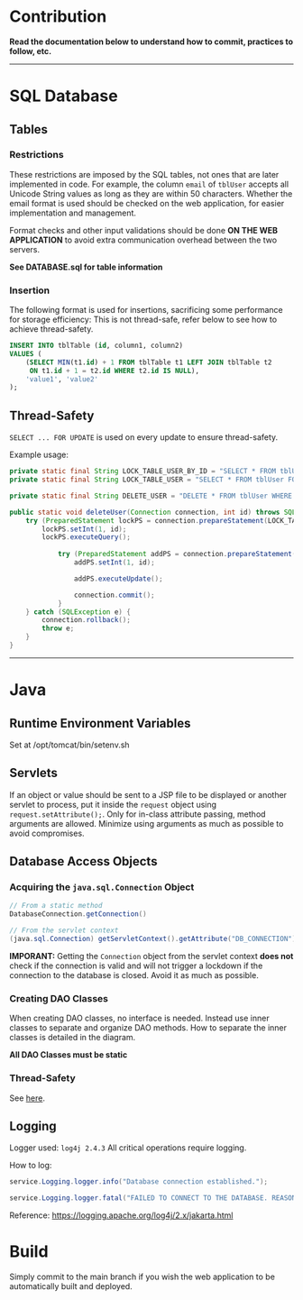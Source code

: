 # Contribution
**Read the documentation below to understand how to commit, practices to follow, etc.**

---
# SQL Database
## Tables
### Restrictions
These restrictions are imposed by the SQL tables, not ones that are later implemented in code. For example, the column `email` of `tblUser` accepts all Unicode String values as long as they are within 50 characters. Whether the email format is used should be checked on the web application, for easier implementation and management.

Format checks and other input validations should be done **ON THE WEB APPLICATION** to avoid extra communication overhead between the two servers.

**See DATABASE.sql for table information**

### Insertion
The following format is used for insertions, sacrificing some performance for storage efficiency:
This is not thread-safe, refer below to see how to achieve thread-safety.
```sql
INSERT INTO tblTable (id, column1, column2)
VALUES (
    (SELECT MIN(t1.id) + 1 FROM tblTable t1 LEFT JOIN tblTable t2 
     ON t1.id + 1 = t2.id WHERE t2.id IS NULL),
    'value1', 'value2'
);
```
## Thread-Safety
`SELECT ... FOR UPDATE` is used on every update to ensure thread-safety.

Example usage:
```java
private static final String LOCK_TABLE_USER_BY_ID = "SELECT * FROM tblUser WHERE id = ? FOR UPDATE";
private static final String LOCK_TABLE_USER = "SELECT * FROM tblUser FOR UPDATE";

private static final String DELETE_USER = "DELETE * FROM tblUser WHERE id = ?";

public static void deleteUser(Connection connection, int id) throws SQLException {
    try (PreparedStatement lockPS = connection.prepareStatement(LOCK_TABLE_USER_BY_ID)) {
        lockPS.setInt(1, id);
        lockPS.executeQuery();    
    
            try (PreparedStatement addPS = connection.prepareStatement(DELETE_USER)) {
                addPS.setInt(1, id);

                addPS.executeUpdate();

                connection.commit();
            }
    } catch (SQLException e) {
        connection.rollback();
        throw e;
    }
}
```
---
# Java
## Runtime Environment Variables
Set at /opt/tomcat/bin/setenv.sh

## Servlets
If an object or value should be sent to a JSP file to be displayed or another servlet to process, put it inside the `request` object using `request.setAttribute();`. Only for in-class attribute passing, method arguments are allowed. Minimize using arguments as much as possible to avoid compromises.

## Database Access Objects
### Acquiring the `java.sql.Connection` Object
```java
// From a static method
DatabaseConnection.getConnection()

// From the servlet context
(java.sql.Connection) getServletContext().getAttribute("DB_CONNECTION"), userId, discountCode)
```
**IMPORANT:**  Getting the `Connection` object from the servlet context **does not** check if the connection is valid and will not trigger a lockdown if the connection to the database is closed. Avoid it as much as possible.

### Creating DAO Classes
When creating DAO classes, no interface is needed. Instead use inner classes to separate and organize DAO methods. How to separate the inner classes is detailed in the diagram.

**All DAO Classes must be static**

### Thread-Safety
See [here](#thread-safety).

## Logging
Logger used: `log4j 2.4.3`
All critical operations require logging.

How to log:
```java
service.Logging.logger.info("Database connection established.");

service.Logging.logger.fatal("FAILED TO CONNECT TO THE DATABASE. REASON: '{}'", e.getMessage());
```

Reference: https://logging.apache.org/log4j/2.x/jakarta.html
# Build
Simply commit to the main branch if you wish the web application to be automatically built and deployed.
